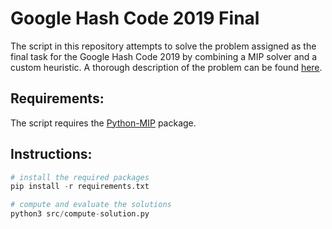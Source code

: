 # Google Hash Code 2019 Final
The script in this repository attempts to solve the problem assigned as the final task for the Google Hash Code 2019 by combining a MIP solver and a custom heuristic.
A thorough description of the problem can be found [here](final_task.pdf).

## Requirements:
The script requires the [Python-MIP](https://www.python-mip.com/) package.

## Instructions:

```python
# install the required packages
pip install -r requirements.txt

# compute and evaluate the solutions
python3 src/compute-solution.py
```

